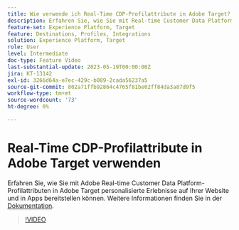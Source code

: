 ```yaml
---
title: Wie verwende ich Real-Time CDP-Profilattribute in Adobe Target?
description: Erfahren Sie, wie Sie mit Real-time Customer Data Platform-Profilattributen in Adobe Target personalisierte Erlebnisse auf Ihrer Website und in Apps bereitstellen können.
feature-set: Experience Platform, Target
feature: Destinations, Profiles, Integrations
solution: Experience Platform, Target
role: User
level: Intermediate
doc-type: Feature Video
last-substantial-update: 2023-05-19T00:00:00Z
jira: KT-13142
exl-id: 3266d64a-e7ec-429c-b089-2cada56237a5
source-git-commit: 802a71ffb92864c4765f81be02ff84da3a87d9f5
workflow-type: tm+mt
source-wordcount: '73'
ht-degree: 0%

---
```


# Real-Time CDP-Profilattribute in Adobe Target verwenden

Erfahren Sie, wie Sie mit Adobe Real-time Customer Data Platform-Profilattributen in Adobe Target personalisierte Erlebnisse auf Ihrer Website und in Apps bereitstellen können. Weitere Informationen finden Sie in der [Dokumentation](https://experienceleague.adobe.com/docs/target/using/integrate/integrating-with-rtcdp.html).

>[!VIDEO](https://video.tv.adobe.com/v/3419318/?learn=on)
